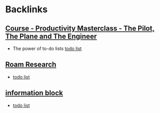 
# Backlinks
## [Course - Productivity Masterclass - The Pilot, The Plane and The Engineer](<Course - Productivity Masterclass - The Pilot, The Plane and The Engineer.md>)
- The power of to-do lists [todo list](<todo list.md>)

## [Roam Research](<Roam Research.md>)
- [todo list](<todo list.md>)

## [information block](<information block.md>)
- [todo list](<todo list.md>)

